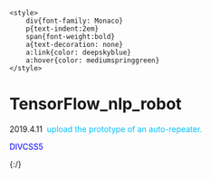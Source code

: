     <style>
        div{font-family: Monaco}
        p{text-indent:2em}
        span{font-weight:bold}
        a{text-decoration: none}
        a:link{color: deepskyblue}
        a:hover{color: mediumspringgreen}
    </style>


<div class="time_line">
    <h1>TensorFlow_nlp_robot</h1>
    <p><span>2019.4.11</span>&nbsp;&nbsp;<a href="#" style="color: deepskyblue;text-decoration:none" >upload the prototype of an auto-repeater.</a></p>
        <a style="color:#00F; text-decoration:none"
 onMouseOver="this.style.color='#F00';this.style.textDecoration='underline'"
 onMouseOut="this.style.color='#00F';this.style.textDecoration='none'">
     DIVCSS5
</a>
</div>
</body>



{:/}
